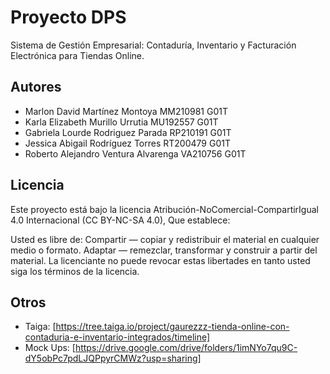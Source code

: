 # Proyecto DPS

Sistema de Gestión Empresarial: Contaduría, Inventario y Facturación Electrónica para Tiendas Online.


## Autores

- Marlon David Martínez Montoya MM210981 G01T 
- Karla Elizabeth Murillo Urrutia MU192557 G01T
- Gabriela Lourde Rodriguez Parada RP210191 G01T 
- Jessica Abigail Rodríguez Torres RT200479 G01T
- Roberto Alejandro Ventura Alvarenga VA210756 G01T 

## Licencia

Este proyecto está bajo la licencia Atribución-NoComercial-CompartirIgual 4.0 Internacional (CC BY-NC-SA 4.0),
Que establece:

Usted es libre de:
Compartir — copiar y redistribuir el material en cualquier medio o formato.
Adaptar — remezclar, transformar y construir a partir del material.
La licenciante no puede revocar estas libertades en tanto usted siga los términos de la licencia.

## Otros

- Taiga: [https://tree.taiga.io/project/gaurezzz-tienda-online-con-contaduria-e-inventario-integrados/timeline]
- Mock Ups: [https://drive.google.com/drive/folders/1imNYo7qu9C-dY5obPc7pdLJQPpyrCMWz?usp=sharing]
